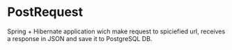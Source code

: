 # PostRequest
Spring + Hibernate application wich make request to spiciefied url, receives a response in JSON and save it to PostgreSQL DB.
